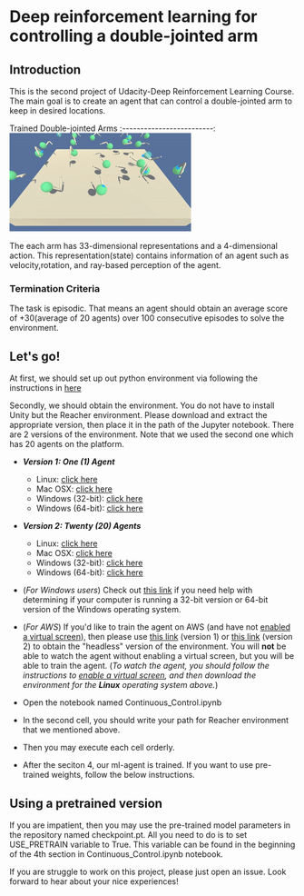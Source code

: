 # Deep reinforcement learning for controlling a double-jointed arm


## Introduction 
This is the second project of Udacity-Deep Reinforcement Learning Course. The main goal is to create an agent that can control a double-jointed arm to keep in desired locations.

Trained Double-jointed Arms
:-------------------------:
 ![](smart-arm.gif)


The each arm has 33-dimensional representations and a 4-dimensional action. This representation(state) contains information of an agent such as velocity,rotation,  and ray-based perception of the agent.


### Termination Criteria

The task is episodic. That means an agent should obtain an average score of +30(average of 20 agents) over 100 consecutive episodes to solve the environment.

## Let's go!
At first, we should set up out python environment via following the instructions in [here](https://github.com/udacity/deep-reinforcement-learning#dependencies)

Secondly, we should obtain the environment. You do not have to install Unity but the Reacher environment. Please download and extract the appropriate version, then place it in the path of the Jupyter notebook. There are 2 versions of the environment. Note that we used the second one which has 20 agents on the platform.

   - **_Version 1: One (1) Agent_**
        - Linux: [click here](https://s3-us-west-1.amazonaws.com/udacity-drlnd/P2/Reacher/one_agent/Reacher_Linux.zip)
        - Mac OSX: [click here](https://s3-us-west-1.amazonaws.com/udacity-drlnd/P2/Reacher/one_agent/Reacher.app.zip)
        - Windows (32-bit): [click here](https://s3-us-west-1.amazonaws.com/udacity-drlnd/P2/Reacher/one_agent/Reacher_Windows_x86.zip)
        - Windows (64-bit): [click here](https://s3-us-west-1.amazonaws.com/udacity-drlnd/P2/Reacher/one_agent/Reacher_Windows_x86_64.zip)

   - **_Version 2: Twenty (20) Agents_**
        - Linux: [click here](https://s3-us-west-1.amazonaws.com/udacity-drlnd/P2/Reacher/Reacher_Linux.zip)
        - Mac OSX: [click here](https://s3-us-west-1.amazonaws.com/udacity-drlnd/P2/Reacher/Reacher.app.zip)
        - Windows (32-bit): [click here](https://s3-us-west-1.amazonaws.com/udacity-drlnd/P2/Reacher/Reacher_Windows_x86.zip)
        - Windows (64-bit): [click here](https://s3-us-west-1.amazonaws.com/udacity-drlnd/P2/Reacher/Reacher_Windows_x86_64.zip)
    
   - (_For Windows users_) Check out [this link](https://support.microsoft.com/en-us/help/827218/how-to-determine-whether-a-computer-is-running-a-32-bit-version-or-64) if you need help with determining if your computer is running a 32-bit version or 64-bit version of the Windows operating system.

   - (_For AWS_) If you'd like to train the agent on AWS (and have not [enabled a virtual screen](https://github.com/Unity-Technologies/ml-agents/blob/master/docs/Training-on-Amazon-Web-Service.md)), then please use [this link](https://s3-us-west-1.amazonaws.com/udacity-drlnd/P2/Reacher/one_agent/Reacher_Linux_NoVis.zip) (version 1) or [this link](https://s3-us-west-1.amazonaws.com/udacity-drlnd/P2/Reacher/Reacher_Linux_NoVis.zip) (version 2) to obtain the "headless" version of the environment.  You will **not** be able to watch the agent without enabling a virtual screen, but you will be able to train the agent.  (_To watch the agent, you should follow the instructions to [enable a virtual screen](https://github.com/Unity-Technologies/ml-agents/blob/master/docs/Training-on-Amazon-Web-Service.md), and then download the environment for the **Linux** operating system above._)


  - Open the notebook named Continuous_Control.ipynb
  - In the second cell, you should write your path for Reacher environment that we mentioned above. 
  - Then you may execute each cell orderly.
  - After the seciton 4, our ml-agent is trained. If you want to use pre-trained weights, follow the below instructions.

## Using a pretrained version
If you are impatient, then you may use the pre-trained model parameters in the repository named checkpoint.pt. All you need to do is to set USE_PRETRAIN variable to True. This variable can be found in the beginning of the 4th section in Continuous_Control.ipynb notebook.
  
  
If you are struggle to work on this project, please just open an issue. Look forward to hear about your nice experiences!
